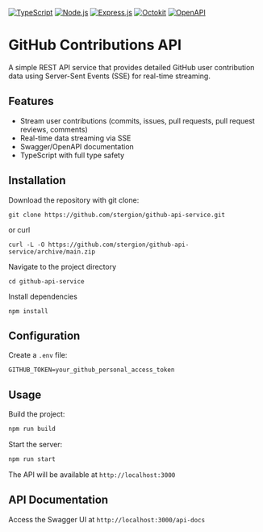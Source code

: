 [![TypeScript](https://img.shields.io/badge/dynamic/json?url=https://raw.githubusercontent.com/stergion/github-api-service/refs/heads/main/package.json&query=$.devDependencies.typescript&label=TypeScript&color=blue)](https://www.typescriptlang.org/)
[![Node.js](https://img.shields.io/badge/dynamic/json?url=https://raw.githubusercontent.com/stergion/github-api-service/refs/heads/main/package.json&query=$.engines.node&label=Node.js&color=green)](https://nodejs.org/)
[![Express.js](https://img.shields.io/badge/dynamic/json?url=https://raw.githubusercontent.com/stergion/github-api-service/refs/heads/main/package.json&query=$.dependencies.express&label=Express&color=blue)](https://expressjs.com/)
[![Octokit](https://img.shields.io/badge/dynamic/json?url=https://raw.githubusercontent.com/stergion/github-api-service/refs/heads/main/package.json&query=$.devDependencies.typescript&label=octokit&color=blue)](https://octokit.github.io/rest.js/)
[![OpenAPI](https://img.shields.io/badge/OpenAPI-3.0-brightgreen.svg)](https://swagger.io/)

# GitHub Contributions API

A simple REST API service that provides detailed GitHub user contribution data using Server-Sent Events (SSE) for real-time streaming.

## Features

- Stream user contributions (commits, issues, pull requests,  pull request reviews, comments)
- Real-time data streaming via SSE
- Swagger/OpenAPI documentation
- TypeScript with full type safety

## Installation
Download the repository with git clone:
```
git clone https://github.com/stergion/github-api-service.git
```
or curl
```
curl -L -O https://github.com/stergion/github-api-service/archive/main.zip
```

Navigate to the project directory
```
cd github-api-service
```

Install dependencies
```
npm install
```

## Configuration

Create a `.env` file:
```
GITHUB_TOKEN=your_github_personal_access_token
```

## Usage
Build the project:
```bash
npm run build
```

Start the server:
```bash
npm run start
```

The API will be available at `http://localhost:3000`

## API Documentation

Access the Swagger UI at `http://localhost:3000/api-docs`
